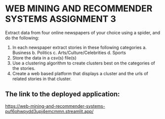 # WEB MINING AND RECOMMENDER SYSTEMS ASSIGNMENT 3

Extract data from four online newspapers of your choice using a spider, and do the following:
1. In each newspaper extract stories in these following categories
a. Business
b. Politics
c. Arts/Culture/Celebrities
d. Sports 
2. Store the data in a csv(s) file(s) 
3. Use a clustering algorithm to create clusters best on the categories of the stories. 
4. Create a web based platform that displays a cluster and the urls of related stories in that
cluster.

## The link to the deployed application:
https://web-mining-and-recommender-systems-puf6ohwpydd3upj4emcmmn.streamlit.app/

